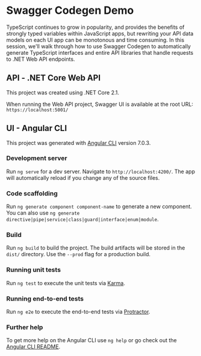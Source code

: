 # Swagger Codegen Demo

TypeScript continues to grow in popularity, and provides the benefits of strongly typed variables within JavaScript apps, but rewriting your API data models on each UI app can be monotonous and time consuming. In this session, we'll walk through how to use Swagger Codegen to automatically generate TypeScript interfaces and entire API libraries that handle requests to .NET Web API endpoints.

## API - .NET Core Web API

This project was created using .NET Core 2.1.

When running the Web API project, Swagger UI is available at the root URL: `https://localhost:5001/`

## UI - Angular CLI

This project was generated with [Angular CLI](https://github.com/angular/angular-cli) version 7.0.3.

### Development server

Run `ng serve` for a dev server. Navigate to `http://localhost:4200/`. The app will automatically reload if you change any of the source files.

### Code scaffolding

Run `ng generate component component-name` to generate a new component. You can also use `ng generate directive|pipe|service|class|guard|interface|enum|module`.

### Build

Run `ng build` to build the project. The build artifacts will be stored in the `dist/` directory. Use the `--prod` flag for a production build.

### Running unit tests

Run `ng test` to execute the unit tests via [Karma](https://karma-runner.github.io).

### Running end-to-end tests

Run `ng e2e` to execute the end-to-end tests via [Protractor](http://www.protractortest.org/).

### Further help

To get more help on the Angular CLI use `ng help` or go check out the [Angular CLI README](https://github.com/angular/angular-cli/blob/master/README.md).
